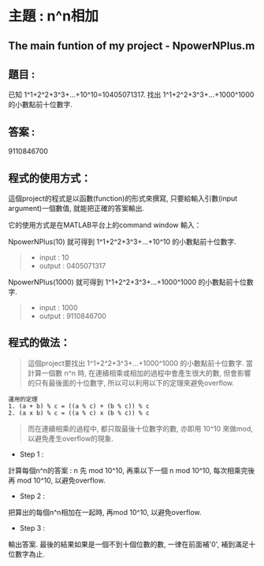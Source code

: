 # 主題 : n^n相加
## The main funtion of my project - NpowerNPlus.m
## 題目 :
已知 1^1+2^2+3^3+...+10^10=10405071317. 找出 1^1+2^2+3^3+...+1000^1000 的小數點前十位數字.

## 答案 :
9110846700

## 程式的使用方式：
這個project的程式是以函數(function)的形式來撰寫, 只要給輸入引數(input argument)一個數值, 就能把正確的答案輸出.

它的使用方式是在MATLAB平台上的command window 輸入：

NpowerNPlus(10) 就可得到 1^1+2^2+3^3+...+10^10 的小數點前十位數字.
>* input : 10
>* output : 0405071317

NpowerNPlus(1000) 就可得到 1^1+2^2+3^3+...+1000^1000 的小數點前十位數字.
>* input : 1000
>* output : 9110846700
 
## 程式的做法：
> 這個project要找出 1^1+2^2+3^3+...+1000^1000 的小數點前十位數字. 當計算一個數 n^n 時, 在連續相乘或相加的過程中會產生很大的數, 但會影響的只有最後面的十位數字, 所以可以利用以下的定理來避免overflow.
```
運用的定理
1. (a + b) % c = ((a % c) + (b % c)) % c
2. (a x b) % c = ((a % c) x (b % c)) % c
```
> 而在連續相乘的過程中, 都只取最後十位數字的數, 亦即用 10^10 來做mod, 以避免產生overflow的現象.

* Step 1 :

計算每個n^n的答案 : n 先 mod 10^10, 再乘以下一個 n mod 10^10, 每次相乘完後再 mod 10^10, 以避免overflow. 

* Step 2 :

把算出的每個n^n相加在一起時, 再mod 10^10, 以避免overflow.

* Step 3 :

輸出答案. 最後的結果如果是一個不到十個位數的數, 一律在前面補'0', 補到滿足十位數字為止.



